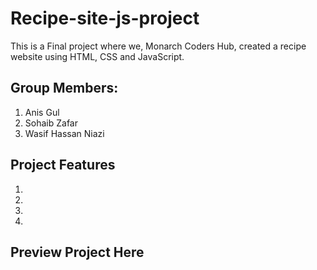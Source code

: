 # Recipe-site-js-project
This is a Final project where we, Monarch Coders Hub, created a recipe website using HTML, CSS and JavaScript.
## Group Members:

1) Anis Gul
2) Sohaib Zafar
3) Wasif Hassan Niazi

## Project Features
1) 
2) 
3)
4) 

## Preview Project Here
